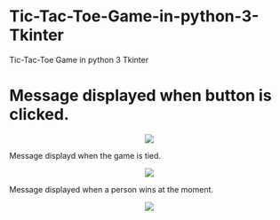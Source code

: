 # Tic-Tac-Toe-Game-in-python-3-Tkinter
Tic-Tac-Toe Game in python 3 Tkinter
# Message displayed when button is clicked.
<p align="center"><img src="../images/button-already-clicked.jpg" /></p>
Message displayd when the game is tied.
<p align="center"><img src="../images/Tie.jpg" /></p>
Message displayed when a person wins at the moment.
<p align="center"><img src="../images/winning.jpg" /></p>
